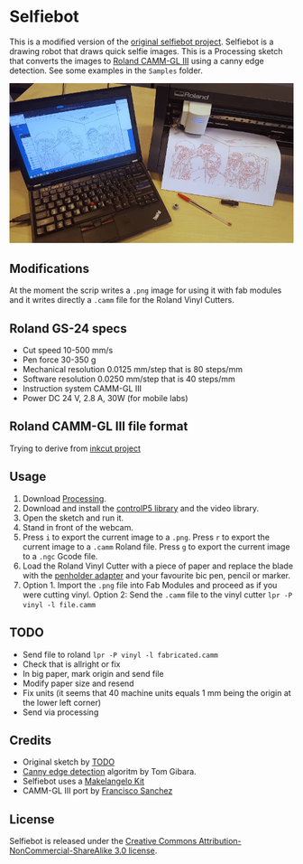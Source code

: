 # Selfiebot

This is a modified version of the [original selfiebot project](https://github.com/nodebox/selfiebot). Selfiebot is a drawing robot that draws quick selfie images. This is a Processing sketch that converts the images to [Roland CAMM-GL III](./pnc900_user.pdf) using a canny edge detection. See some examples in the `Samples` folder.

![Demo selfiebot output](./g/selfie.jpg)

## Modifications

At the moment the scrip writes a `.png` image for using it with fab modules and it writes directly a `.camm` file for the Roland Vinyl Cutters.

## Roland GS-24 specs

- Cut speed 10-500 mm/s
- Pen force 30-350 g
- Mechanical resolution 0.0125 mm/step that is 80 steps/mm
- Software resolution 0.0250 mm/step that is 40 steps/mm
- Instruction system CAMM-GL III
- Power DC 24 V, 2.8 A, 30W (for mobile labs)

## Roland CAMM-GL III file format

Trying to derive from [inkcut project](https://github.com/codelv/inkcut)

## Usage

1. Download [Processing](http://processing.org/download/).
2. Download and install the [controlP5 library](http://www.sojamo.de/libraries/controlP5/) and the video library.
3. Open the sketch and run it.
4. Stand in front of the webcam.
5. Press `i` to export the current image to a `.png`. Press `r` to export the current image to a `.camm` Roland file.  Press `g` to export the current image to a `.ngc` Gcode file.
6. Load the Roland Vinyl Cutter with a piece of paper and replace the blade with the [penholder adapter](https://github.com/TheBeachLab/Roland_VinylDraw) and your favourite bic pen, pencil or marker.
7. Option 1. Import the `.png` file into Fab Modules and proceed as if you were cutting vinyl. Option 2: Send the `.camm` file to the vinyl cutter `lpr -P vinyl -l file.camm`

## TODO

* Send file to roland `lpr -P vinyl -l fabricated.camm`
* Check that is allright or fix
* In big paper, mark origin and send file
* Modify paper size and resend
* Fix units (it seems that 40 machine units equals 1 mm being the origin at the lower left corner)
* Send via processing

## Credits

* Original sketch by [TODO](http://www.todo.to.it/)
* [Canny edge detection](http://www.tomgibara.com/computer-vision/canny-edge-detector) algoritm by Tom Gibara.
* Selfiebot uses a [Makelangelo Kit](https://github.com/MarginallyClever/Makelangelo)
* CAMM-GL III port by [Francisco Sanchez](http://beachlab.org)

## License
Selfiebot is released under the [Creative Commons Attribution-NonCommercial-ShareAlike 3.0 license](http://creativecommons.org/licenses/by-nc-sa/3.0/).
